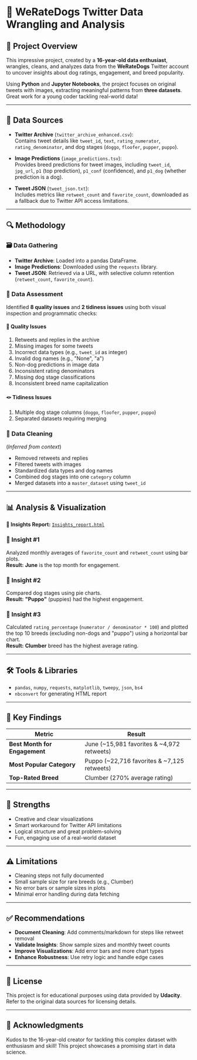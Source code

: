 
# 🐶 WeRateDogs Twitter Data Wrangling and Analysis

## 📌 Project Overview

This impressive project, created by a **16-year-old data enthusiast**, wrangles, cleans, and analyzes data from the **WeRateDogs** Twitter account to uncover insights about dog ratings, engagement, and breed popularity.

Using **Python** and **Jupyter Notebooks**, the project focuses on original tweets with images, extracting meaningful patterns from **three datasets**. Great work for a young coder tackling real-world data!

---

## 📂 Data Sources

- **Twitter Archive** (`twitter_archive_enhanced.csv`):  
  Contains tweet details like `tweet_id`, `text`, `rating_numerator`, `rating_denominator`, and dog stages (`doggo`, `floofer`, `pupper`, `puppo`).

- **Image Predictions** (`image_predictions.tsv`):  
  Provides breed predictions for tweet images, including `tweet_id`, `jpg_url`, `p1` (top prediction), `p1_conf` (confidence), and `p1_dog` (whether prediction is a dog).

- **Tweet JSON** (`tweet_json.txt`):  
  Includes metrics like `retweet_count` and `favorite_count`, downloaded as a fallback due to Twitter API access limitations.

---

## 🔍 Methodology

### 🗃️ Data Gathering
- **Twitter Archive**: Loaded into a pandas DataFrame.
- **Image Predictions**: Downloaded using the `requests` library.
- **Tweet JSON**: Retrieved via a URL, with selective column retention (`retweet_count`, `favorite_count`).

### 🧪 Data Assessment
Identified **8 quality issues** and **2 tidiness issues** using both visual inspection and programmatic checks:

#### 🧹 Quality Issues
1. Retweets and replies in the archive  
2. Missing images for some tweets  
3. Incorrect data types (e.g., `tweet_id` as integer)  
4. Invalid dog names (e.g., "None", "a")  
5. Non-dog predictions in image data  
6. Inconsistent rating denominators  
7. Missing dog stage classifications  
8. Inconsistent breed name capitalization  

#### 🪢 Tidiness Issues
1. Multiple dog stage columns (`doggo`, `floofer`, `pupper`, `puppo`)  
2. Separated datasets requiring merging  

### 🧼 Data Cleaning
(*Inferred from context*)
- Removed retweets and replies  
- Filtered tweets with images  
- Standardized data types and dog names  
- Combined dog stages into one `category` column  
- Merged datasets into a `master_dataset` using `tweet_id`  

---

## 📊 Analysis & Visualization

**📄 Insights Report:** [`Insights_report.html`](./Insights_report.html)

### 🐾 Insight #1
Analyzed monthly averages of `favorite_count` and `retweet_count` using bar plots.  
**Result:** **June** is the top month for engagement.

### 🐾 Insight #2
Compared dog stages using pie charts.  
**Result:** **"Puppo"** (puppies) had the highest engagement.

### 🐾 Insight #3
Calculated `rating_percentage` (`numerator / denominator * 100`) and plotted the top 10 breeds (excluding non-dogs and "puppo") using a horizontal bar chart.  
**Result:** **Clumber** breed has the highest average rating.

---

## 🛠️ Tools & Libraries
- `pandas`, `numpy`, `requests`, `matplotlib`, `tweepy`, `json`, `bs4`
- `nbconvert` for generating HTML report

---

## 🔑 Key Findings

| Metric                     | Result                             |
|---------------------------|-------------------------------------|
| **Best Month for Engagement** | June (~15,981 favorites & ~4,972 retweets) |
| **Most Popular Category**     | Puppo (~22,716 favorites & ~7,125 retweets) |
| **Top-Rated Breed**          | Clumber (270% average rating)     |

---

## 🌟 Strengths
- Creative and clear visualizations  
- Smart workaround for Twitter API limitations  
- Logical structure and great problem-solving  
- Fun, engaging use of a real-world dataset  

---

## ⚠️ Limitations
- Cleaning steps not fully documented  
- Small sample size for rare breeds (e.g., Clumber)  
- No error bars or sample sizes in plots  
- Minimal error handling during data fetching  

---

## ✅ Recommendations
- **Document Cleaning**: Add comments/markdown for steps like retweet removal  
- **Validate Insights**: Show sample sizes and monthly tweet counts  
- **Improve Visualizations**: Add error bars and more chart types  
- **Enhance Robustness**: Use retry logic and handle edge cases  

---

## 📄 License

This project is for educational purposes using data provided by **Udacity**.  
Refer to the original data sources for licensing details.

---

## 🙌 Acknowledgments

Kudos to the 16-year-old creator for tackling this complex dataset with enthusiasm and skill! This project showcases a promising start in data science.
